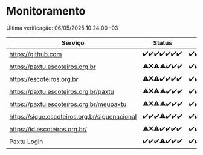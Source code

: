 # Monitoramento

Última verificação: 06/05/2025 10:24:00 -03

|Serviço|Status|Últimas 24h|
|---|---|---|
|https://github.com|<span title="2025-04-29: OK=23">✔️</span><span title="2025-04-30: OK=23">✔️</span><span title="2025-05-01: OK=23">✔️</span><span title="2025-05-02: OK=23">✔️</span><span title="2025-05-03: OK=23">✔️</span><span title="2025-05-04: OK=23">✔️</span><span title="2025-05-05: OK=13">✔️</span>|<span title="05/05/2025 11:09:00 -03 : 200">✔️</span><span title="05/05/2025 12:09:00 -03 : 200">✔️</span><span title="05/05/2025 13:12:00 -03 : 200">✔️</span><span title="05/05/2025 14:08:00 -03 : 200">✔️</span><span title="05/05/2025 15:10:00 -03 : 200">✔️</span><span title="05/05/2025 16:06:00 -03 : 200">✔️</span><span title="05/05/2025 17:10:00 -03 : 200">✔️</span><span title="05/05/2025 18:08:00 -03 : 200">✔️</span><span title="05/05/2025 19:08:00 -03 : 200">✔️</span><span title="05/05/2025 20:09:00 -03 : 200">✔️</span><span title="05/05/2025 21:46:00 -03 : 200">✔️</span><span title="05/05/2025 23:25:00 -03 : 200">✔️</span><span title="06/05/2025 00:32:00 -03 : 200">✔️</span><span title="06/05/2025 01:12:00 -03 : 200">✔️</span><span title="06/05/2025 02:09:00 -03 : 200">✔️</span><span title="06/05/2025 03:13:00 -03 : 200">✔️</span><span title="06/05/2025 04:09:00 -03 : 200">✔️</span><span title="06/05/2025 05:13:00 -03 : 200">✔️</span><span title="06/05/2025 06:10:00 -03 : 200">✔️</span><span title="06/05/2025 07:10:00 -03 : 200">✔️</span><span title="06/05/2025 08:08:00 -03 : 200">✔️</span><span title="06/05/2025 09:19:00 -03 : 200">✔️</span><span title="06/05/2025 10:24:00 -03 : 200">✔️</span>|
|https://paxtu.escoteiros.org.br|<span title="2025-04-29: OK=21, Falhas=2">⚠️</span><span title="2025-04-30: Falhas=23">❌</span><span title="2025-05-01: OK=11, Falhas=12">⚠️</span><span title="2025-05-02: OK=22, Falhas=1">⚠️</span><span title="2025-05-03: OK=23">✔️</span><span title="2025-05-04: OK=23">✔️</span><span title="2025-05-05: OK=13">✔️</span>|<span title="05/05/2025 11:09:00 -03 : 200">✔️</span><span title="05/05/2025 12:09:00 -03 : 200">✔️</span><span title="05/05/2025 13:12:00 -03 : 200">✔️</span><span title="05/05/2025 14:08:00 -03 : 0">❌</span><span title="05/05/2025 15:10:00 -03 : 200">✔️</span><span title="05/05/2025 16:06:00 -03 : 200">✔️</span><span title="05/05/2025 17:10:00 -03 : 200">✔️</span><span title="05/05/2025 18:08:00 -03 : 200">✔️</span><span title="05/05/2025 19:08:00 -03 : 200">✔️</span><span title="05/05/2025 20:09:00 -03 : 200">✔️</span><span title="05/05/2025 21:46:00 -03 : 200">✔️</span><span title="05/05/2025 23:25:00 -03 : 200">✔️</span><span title="06/05/2025 00:32:00 -03 : 200">✔️</span><span title="06/05/2025 01:12:00 -03 : 200">✔️</span><span title="06/05/2025 02:09:00 -03 : 200">✔️</span><span title="06/05/2025 03:13:00 -03 : 200">✔️</span><span title="06/05/2025 04:09:00 -03 : 200">✔️</span><span title="06/05/2025 05:13:00 -03 : 200">✔️</span><span title="06/05/2025 06:10:00 -03 : 200">✔️</span><span title="06/05/2025 07:10:00 -03 : 200">✔️</span><span title="06/05/2025 08:08:00 -03 : 200">✔️</span><span title="06/05/2025 09:19:00 -03 : 200">✔️</span><span title="06/05/2025 10:24:00 -03 : 200">✔️</span>|
|https://escoteiros.org.br|<span title="2025-04-29: OK=22, Falhas=1">⚠️</span><span title="2025-04-30: Falhas=23">❌</span><span title="2025-05-01: OK=10, Falhas=13">⚠️</span><span title="2025-05-02: OK=23">✔️</span><span title="2025-05-03: OK=23">✔️</span><span title="2025-05-04: OK=23">✔️</span><span title="2025-05-05: OK=13">✔️</span>|<span title="05/05/2025 11:09:00 -03 : 200">✔️</span><span title="05/05/2025 12:09:00 -03 : 200">✔️</span><span title="05/05/2025 13:12:00 -03 : 200">✔️</span><span title="05/05/2025 14:08:00 -03 : 200">✔️</span><span title="05/05/2025 15:10:00 -03 : 200">✔️</span><span title="05/05/2025 16:06:00 -03 : 200">✔️</span><span title="05/05/2025 17:10:00 -03 : 200">✔️</span><span title="05/05/2025 18:08:00 -03 : 200">✔️</span><span title="05/05/2025 19:08:00 -03 : 200">✔️</span><span title="05/05/2025 20:09:00 -03 : 200">✔️</span><span title="05/05/2025 21:46:00 -03 : 200">✔️</span><span title="05/05/2025 23:25:00 -03 : 200">✔️</span><span title="06/05/2025 00:32:00 -03 : 200">✔️</span><span title="06/05/2025 01:12:00 -03 : 200">✔️</span><span title="06/05/2025 02:09:00 -03 : 200">✔️</span><span title="06/05/2025 03:13:00 -03 : 200">✔️</span><span title="06/05/2025 04:09:00 -03 : 200">✔️</span><span title="06/05/2025 05:13:00 -03 : 200">✔️</span><span title="06/05/2025 06:10:00 -03 : 200">✔️</span><span title="06/05/2025 07:10:00 -03 : 200">✔️</span><span title="06/05/2025 08:08:00 -03 : 200">✔️</span><span title="06/05/2025 09:19:00 -03 : 200">✔️</span><span title="06/05/2025 10:24:00 -03 : 200">✔️</span>|
|https://paxtu.escoteiros.org.br/paxtu|<span title="2025-04-29: OK=22, Falhas=1">⚠️</span><span title="2025-04-30: Falhas=23">❌</span><span title="2025-05-01: OK=12, Falhas=11">⚠️</span><span title="2025-05-02: OK=22, Falhas=1">⚠️</span><span title="2025-05-03: OK=23">✔️</span><span title="2025-05-04: OK=23">✔️</span><span title="2025-05-05: OK=13">✔️</span>|<span title="05/05/2025 11:09:00 -03 : 200">✔️</span><span title="05/05/2025 12:09:00 -03 : 200">✔️</span><span title="05/05/2025 13:12:00 -03 : 200">✔️</span><span title="05/05/2025 14:08:00 -03 : 0">❌</span><span title="05/05/2025 15:10:00 -03 : 200">✔️</span><span title="05/05/2025 16:06:00 -03 : 200">✔️</span><span title="05/05/2025 17:10:00 -03 : 200">✔️</span><span title="05/05/2025 18:08:00 -03 : 200">✔️</span><span title="05/05/2025 19:09:00 -03 : 200">✔️</span><span title="05/05/2025 20:09:00 -03 : 200">✔️</span><span title="05/05/2025 21:46:00 -03 : 200">✔️</span><span title="05/05/2025 23:25:00 -03 : 200">✔️</span><span title="06/05/2025 00:32:00 -03 : 200">✔️</span><span title="06/05/2025 01:12:00 -03 : 200">✔️</span><span title="06/05/2025 02:09:00 -03 : 200">✔️</span><span title="06/05/2025 03:13:00 -03 : 200">✔️</span><span title="06/05/2025 04:09:00 -03 : 200">✔️</span><span title="06/05/2025 05:13:00 -03 : 200">✔️</span><span title="06/05/2025 06:10:00 -03 : 200">✔️</span><span title="06/05/2025 07:10:00 -03 : 200">✔️</span><span title="06/05/2025 08:08:00 -03 : 200">✔️</span><span title="06/05/2025 09:19:00 -03 : 200">✔️</span><span title="06/05/2025 10:24:00 -03 : 200">✔️</span>|
|https://paxtu.escoteiros.org.br/meupaxtu|<span title="2025-04-29: OK=22, Falhas=1">⚠️</span><span title="2025-04-30: Falhas=23">❌</span><span title="2025-05-01: OK=9, Falhas=14">⚠️</span><span title="2025-05-02: OK=22, Falhas=1">⚠️</span><span title="2025-05-03: OK=23">✔️</span><span title="2025-05-04: OK=23">✔️</span><span title="2025-05-05: OK=13">✔️</span>|<span title="05/05/2025 11:09:00 -03 : 200">✔️</span><span title="05/05/2025 12:09:00 -03 : 200">✔️</span><span title="05/05/2025 13:12:00 -03 : 200">✔️</span><span title="05/05/2025 14:08:00 -03 : 0">❌</span><span title="05/05/2025 15:10:00 -03 : 200">✔️</span><span title="05/05/2025 16:06:00 -03 : 200">✔️</span><span title="05/05/2025 17:10:00 -03 : 200">✔️</span><span title="05/05/2025 18:08:00 -03 : 200">✔️</span><span title="05/05/2025 19:09:00 -03 : 200">✔️</span><span title="05/05/2025 20:09:00 -03 : 200">✔️</span><span title="05/05/2025 21:46:00 -03 : 200">✔️</span><span title="05/05/2025 23:25:00 -03 : 200">✔️</span><span title="06/05/2025 00:32:00 -03 : 200">✔️</span><span title="06/05/2025 01:12:00 -03 : 200">✔️</span><span title="06/05/2025 02:09:00 -03 : 200">✔️</span><span title="06/05/2025 03:13:00 -03 : 200">✔️</span><span title="06/05/2025 04:09:00 -03 : 200">✔️</span><span title="06/05/2025 05:13:00 -03 : 200">✔️</span><span title="06/05/2025 06:10:00 -03 : 200">✔️</span><span title="06/05/2025 07:10:00 -03 : 200">✔️</span><span title="06/05/2025 08:08:00 -03 : 200">✔️</span><span title="06/05/2025 09:19:00 -03 : 200">✔️</span><span title="06/05/2025 10:24:00 -03 : 200">✔️</span>|
|https://sigue.escoteiros.org.br/siguenacional|<span title="2025-04-29: OK=23">✔️</span><span title="2025-04-30: OK=23">✔️</span><span title="2025-05-01: OK=23">✔️</span><span title="2025-05-02: OK=22, Falhas=1">⚠️</span><span title="2025-05-03: OK=23">✔️</span><span title="2025-05-04: OK=23">✔️</span><span title="2025-05-05: OK=13">✔️</span>|<span title="05/05/2025 11:09:00 -03 : 200">✔️</span><span title="05/05/2025 12:09:00 -03 : 200">✔️</span><span title="05/05/2025 13:12:00 -03 : 200">✔️</span><span title="05/05/2025 14:08:00 -03 : 0">❌</span><span title="05/05/2025 15:10:00 -03 : 200">✔️</span><span title="05/05/2025 16:06:00 -03 : 200">✔️</span><span title="05/05/2025 17:10:00 -03 : 200">✔️</span><span title="05/05/2025 18:08:00 -03 : 200">✔️</span><span title="05/05/2025 19:09:00 -03 : 200">✔️</span><span title="05/05/2025 20:09:00 -03 : 200">✔️</span><span title="05/05/2025 21:46:00 -03 : 200">✔️</span><span title="05/05/2025 23:25:00 -03 : 200">✔️</span><span title="06/05/2025 00:32:00 -03 : 200">✔️</span><span title="06/05/2025 01:12:00 -03 : 200">✔️</span><span title="06/05/2025 02:09:00 -03 : 200">✔️</span><span title="06/05/2025 03:13:00 -03 : 200">✔️</span><span title="06/05/2025 04:09:00 -03 : 200">✔️</span><span title="06/05/2025 05:13:00 -03 : 200">✔️</span><span title="06/05/2025 06:10:00 -03 : 200">✔️</span><span title="06/05/2025 07:10:00 -03 : 200">✔️</span><span title="06/05/2025 08:08:00 -03 : 200">✔️</span><span title="06/05/2025 09:19:00 -03 : 200">✔️</span><span title="06/05/2025 10:24:00 -03 : 200">✔️</span>|
|https://id.escoteiros.org.br/|<span title="2025-04-29: OK=22, Falhas=1">⚠️</span><span title="2025-04-30: Falhas=23">❌</span><span title="2025-05-01: OK=10, Falhas=13">⚠️</span><span title="2025-05-02: OK=23">✔️</span><span title="2025-05-03: OK=23">✔️</span><span title="2025-05-04: OK=23">✔️</span><span title="2025-05-05: OK=13">✔️</span>|<span title="05/05/2025 11:09:00 -03 : 200">✔️</span><span title="05/05/2025 12:09:00 -03 : 200">✔️</span><span title="05/05/2025 13:12:00 -03 : 200">✔️</span><span title="05/05/2025 14:08:00 -03 : 200">✔️</span><span title="05/05/2025 15:10:00 -03 : 200">✔️</span><span title="05/05/2025 16:06:00 -03 : 200">✔️</span><span title="05/05/2025 17:10:00 -03 : 200">✔️</span><span title="05/05/2025 18:08:00 -03 : 200">✔️</span><span title="05/05/2025 19:09:00 -03 : 200">✔️</span><span title="05/05/2025 20:09:00 -03 : 200">✔️</span><span title="05/05/2025 21:46:00 -03 : 200">✔️</span><span title="05/05/2025 23:25:00 -03 : 200">✔️</span><span title="06/05/2025 00:32:00 -03 : 200">✔️</span><span title="06/05/2025 01:12:00 -03 : 200">✔️</span><span title="06/05/2025 02:09:00 -03 : 200">✔️</span><span title="06/05/2025 03:13:00 -03 : 200">✔️</span><span title="06/05/2025 04:09:00 -03 : 200">✔️</span><span title="06/05/2025 05:13:00 -03 : 200">✔️</span><span title="06/05/2025 06:10:00 -03 : 200">✔️</span><span title="06/05/2025 07:10:00 -03 : 200">✔️</span><span title="06/05/2025 08:08:00 -03 : 200">✔️</span><span title="06/05/2025 09:19:00 -03 : 200">✔️</span><span title="06/05/2025 10:24:00 -03 : 200">✔️</span>|
|Paxtu Login|<span title="2025-04-29: OK=23">✔️</span><span title="2025-04-30: OK=23">✔️</span><span title="2025-05-01: OK=23">✔️</span><span title="2025-05-02: OK=22, Falhas=1">⚠️</span><span title="2025-05-03: OK=23">✔️</span><span title="2025-05-04: OK=23">✔️</span><span title="2025-05-05: OK=13">✔️</span>|<span title="05/05/2025 11:09:00 -03 : 200">✔️</span><span title="05/05/2025 12:09:00 -03 : 200">✔️</span><span title="05/05/2025 13:12:00 -03 : 200">✔️</span><span title="05/05/2025 14:08:00 -03 : 504">❌</span><span title="05/05/2025 15:10:00 -03 : 200">✔️</span><span title="05/05/2025 16:06:00 -03 : 200">✔️</span><span title="05/05/2025 17:10:00 -03 : 200">✔️</span><span title="05/05/2025 18:08:00 -03 : 200">✔️</span><span title="05/05/2025 19:09:00 -03 : 200">✔️</span><span title="05/05/2025 20:09:00 -03 : 200">✔️</span><span title="05/05/2025 21:46:00 -03 : 200">✔️</span><span title="05/05/2025 23:25:00 -03 : 200">✔️</span><span title="06/05/2025 00:32:00 -03 : 200">✔️</span><span title="06/05/2025 01:12:00 -03 : 200">✔️</span><span title="06/05/2025 02:09:00 -03 : 200">✔️</span><span title="06/05/2025 03:13:00 -03 : 200">✔️</span><span title="06/05/2025 04:09:00 -03 : 200">✔️</span><span title="06/05/2025 05:13:00 -03 : 200">✔️</span><span title="06/05/2025 06:10:00 -03 : 200">✔️</span><span title="06/05/2025 07:10:00 -03 : 200">✔️</span><span title="06/05/2025 08:08:00 -03 : 200">✔️</span><span title="06/05/2025 09:19:00 -03 : 200">✔️</span><span title="06/05/2025 10:24:00 -03 : 200">✔️</span>|
